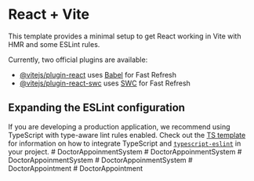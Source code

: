 # React + Vite

This template provides a minimal setup to get React working in Vite with HMR and some ESLint rules.

Currently, two official plugins are available:

- [@vitejs/plugin-react](https://github.com/vitejs/vite-plugin-react/blob/main/packages/plugin-react) uses [Babel](https://babeljs.io/) for Fast Refresh
- [@vitejs/plugin-react-swc](https://github.com/vitejs/vite-plugin-react/blob/main/packages/plugin-react-swc) uses [SWC](https://swc.rs/) for Fast Refresh

## Expanding the ESLint configuration

If you are developing a production application, we recommend using TypeScript with type-aware lint rules enabled. Check out the [TS template](https://github.com/vitejs/vite/tree/main/packages/create-vite/template-react-ts) for information on how to integrate TypeScript and [`typescript-eslint`](https://typescript-eslint.io) in your project.
#   D o c t o r A p p o i n m e n t S y s t e m  
 #   D o c t o r A p p o i n m e n t S y s t e m  
 #   D o c t o r A p p o i n m e n t S y s t e m  
 #   D o c t o r A p p o i n m e n t S y s t e m  
 #   D o c t o r A p p o i n t m e n t  
 #   D o c t o r A p p o i n t m e n t  
 